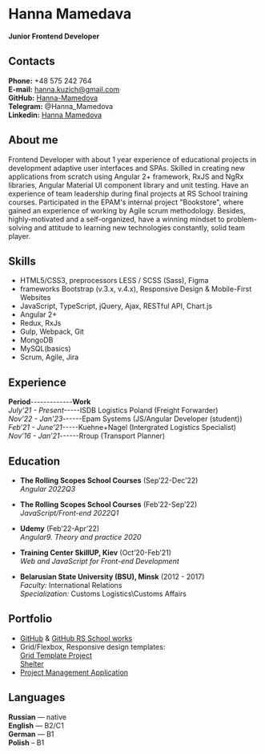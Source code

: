 # Hanna Mamedava
**Junior Frontend Developer**  

## Contacts
**Phone:** +48 575 242 764  
**E-mail:** hanna.kuzich@gmail.com  
**GitHub:** [Hanna-Mamedova](https://github.com/Hanna-Mamedova)  
**Telegram:** @Hanna_Mamedova  
**Linkedin:** [Hanna Mamedova](linkedin.com/in/hanna-mamedova)

## About me
Frontend Developer with about 1 year experience of educational projects in development adaptive user interfaces and SPAs. Skilled in creating new applications from scratch using Angular 2+ framework, RxJS and NgRx libraries, Angular Material UI component library  and unit testing. Have an experience of team leadership during final projects at RS School training courses. Participated in the EPAM's internal project "Bookstore", where gained an experience of working by Agile scrum methodology.
Besides, highly-motivated and a self-organized, have a winning mindset to problem-solving and attitude to learning new technologies constantly, solid team player.

## Skills
* HTML5/CSS3, preprocessors LESS / SCSS (Sass), Figma
* frameworks Bootstrap (v.3.x, v.4.x), Responsive Design & Mobile-First Websites
* JavaScript, TypeScript, jQuery, Ajax, RESTful API, Chart.js
* Angular 2+
* Redux, RxJs
* Gulp, Webpack, Git
* MongoDB
* MySQL(basics)
* Scrum, Agile, Jira


## Experience
**Period**-------------**Work**    
*July’21 - Present*-----ISDB Logistics Poland (Freight Forwarder)   
*Nov’22 - Jan'23*------Epam Systems (JS/Angular Developer (student))   
*Feb’21 - June’21*-----Kuehne+Nagel (Intergrated Logistics Specialist)   
*Nov’16 - Jan’21*------Rroup (Transport Planner)

## Education
* **The Rolling Scopes School Courses** (Sep’22-Dec’22)   
*Angular 2022Q3*

* **The Rolling Scopes School Courses** (Feb’22-Sep’22)   
*JavaScript/Front-end 2022Q1*

* **Udemy** (Feb’22-Apr’22)  
*Angular9. Theory and practice 2020*

* **Training Center SkillUP, Kiev** (Oct’20-Feb’21)   
*Web and JavaScript for Front-end Development*

* **Belarusian State University (BSU), Minsk** (2012 - 2017)  
*Faculty:* International Relations  
*Specialization:* Customs Logistics\Customs Affairs

## Portfolio 
  + [GitHub](https://github.com/Hanna-Mamedova) & [GitHub RS School works](https://github.com/rolling-scopes-school/hanna-mamedova-JSFE2022Q1)
  + Grid/Flexbox, Responsive design templates:  
    [Grid Template Project](https://hanna-mamedova.github.io/grid-template-init-project/)  
    [Shelter](https://rolling-scopes-school.github.io/hanna-mamedova-JSFE2022Q1/shelter/dist/)
  + [Project Management Application](https://rs-project-management-app-team111.netlify.app/)


## Languages
**Russian** — native  
**English** — B2/C1  
**German** — B1  
**Polish** – B1
